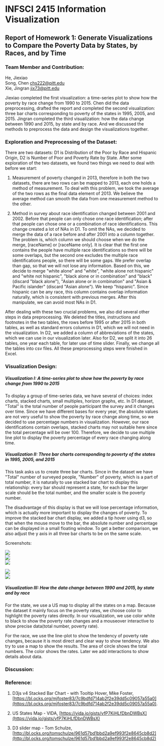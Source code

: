 # INFSCI 2415 Information Visualization
## Report of Homework 1: Generate Visualizations to Compare the Poverty Data by States, by Races, and by Time

### Team Member and Contribution:

He, Jiexiao  
Song, Chen chs222@pitt.edu  
Xie, Jingran jix73@pitt.edu  

Jiexiao completed the first visualization: a time-series plot to show how the poverty by race change from 1990 to 2015. Chen did the data preprocessing, drafted the report and completed the second visualization: three bar charts corresponding to poverty of the states in 1995, 2005, and 2015. Jingran completed the third visualization: how the data change between 1990 and 2015, by state and by race. And we discussed the methods to preprocess the data and design the visualizations together.


### Exploration and Preprocessing of the Dataset:

There are two datasets: D1 is Distribution of the Poor by Race and Hispanic Origin, D2 is Number of Poor and Poverty Rate by State. After some exploration of the two datasets, we found two things we need to deal with before we start:  

1. Measurement of poverty changed in 2013, therefore in both the two datasets, there are two rows can be mapped to 2013, each one holds a method of measurement. To deal with this problem, we took the average of the two rows as the final data element of 2013. We believe the average method can smooth the data from one measurement method to the other.  

2. Method in survey about race identification changed between 2001 and 2002. Before that people can only chose one race identification; after that people can chose one or a combination of race identifications. This change created a lot of NAs in D1. To omit the NAs, we decided to merge the data of a race before and after 2001 into a column together. The problem is, which column we should choose when we do the merge, [raceName] or [raceName only]. It is clear that the first one contains the people have multiple race identifications so there will be some overlaps, but the second one excludes the multiple race identifications people, so there will be some gaps. We prefer overlap than gap, so that we will not lose any information. Based on this, we decide to merge "white alone" and "white", "white alone not hispanic" and "white not hispanic", "black alone or in combination" and "black" (discard "black alone"), "Asian alone or in combination" and "Asian & Pacific islander" (discard "Asian alone"). We keep "hispanic". Since hispanic can be any race, this column contains overlap information naturally, which is consistent with previous merges. After this manipulate, we can avoid most NAs in D1.  

After dealing with these two crucial problems, we also did several other steps in data preprocessing. We deleted the titles, instructions and footnotes in the two tables, the rows before 1995 or after 2015 in both tables, as well as standard errors columns in D1, which we will not need in the visualization. In D2, we added a column of abbreviations of the states, which we can use in our visualization later. Also for D2, we split it into 26 tables, one year each table, for later use of time slider. Finally, we change all the tables into csv files. All these preprocessing steps were finished in Excel.  


### Visualization Design:

##### Visualization I: A time-series plot to show how the poverty by race change from 1990 to 2015

To display a group of time-series data, we have several of choices: index charts, stacked charts, small multiples, horizon graphs, etc. In D1 dataset, "Total" is the total number of people participant the survey and it changes over time. Since we have different bases for every year, the absolute values are not very useful to show the poverty by race change along time, so we decided to use percentage numbers in visualization. However, our race identifications contain overlaps, stacked charts may not suitable here since the total percentage will be over 100. Therefore, we decide to use multiple line plot to display the poverty percentage of every race changing along time.  


##### Visualization II: Three bar charts corresponding to poverty of the states in 1995, 2005, and 2015

This task asks us to create three bar charts. Since in the dataset we have "Total" number of surveyed people, "Number" of poverty, which is a part of total number, it is naturally to use stacked bar chart to display this relationship: every bar should represent a state, for each bar the larger scale should be the total number, and the smaller scale is the poverty number.

The disadvantage of this display is that we will lose percentage information, which is actually more important to display the changes of poverty. To improve the stacked bar chart display, we added a tip hover using d3, so that when the mouse move to the bar, the absolute number and percentage can be displayed in a small floating window. To get a better comparison, we also adjust the y axis in all three bar charts to be on the same scale.

Screenshots:

![](screenshot/p2-1995.png)  
![](screenshot/p2-2005.png)  
![](screenshot/p2-2015.png)  


![](screenshot/p3a.png)  
![](screenshot/p3a1.png)  



##### Visualization III: How the data change between 1990 and 2015, by state and by race

For the state, we use a US map to display all the states on a map. Because the dataset it mainly focus on the poverty rates, we choose color to highlight the poverty rates directly. In our visualization, we use color white to black to show the poverty rate changes and a mouseover interactive to show precise data(total number, poverty rate).  

For the race, we use the line-plot to show the tendency of poverty rate changes, because it is most direct and clear way to show tendency.  We also try to use a map to show the results. The area of circle shows the total numbers. The color shows the rates. Later we add interactions to show details about data.


### Discussion:

### Reference:

1. D3js v4 Stacked Bar Chart - with Tooltip Hover, Mike Foster, [https://bl.ocks.org/mjfoster83/7c9bdfd714ab2f2e39dd5c09057a55a0](https://bl.ocks.org/mjfoster83/7c9bdfd714ab2f2e39dd5c09057a55a0).

2. US States Map - VIDA, [https://vida.io/gists/vfP7KiHLfDbnDWBsX](https://vida.io/gists/vfP7KiHLfDbnDWBsX)

3. D3 slider map - Tom Schulze, [http://bl.ocks.org/tomschulze/961d57bd1bbd2a9ef993f2e8645cb8d2](http://bl.ocks.org/tomschulze/961d57bd1bbd2a9ef993f2e8645cb8d2)